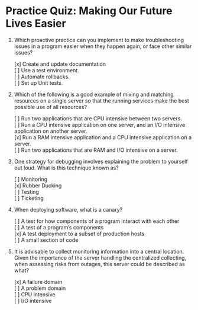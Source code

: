 # Practice Quiz: Making Our Future Lives Easier

1. Which proactive practice can you implement to make troubleshooting issues in a program easier when they happen again, or face other similar issues?

    [x] Create and update documentation<br>
    [ ] Use a test environment.<br>
    [ ] Automate rollbacks.<br>
    [ ] Set up Unit tests.

2. Which of the following is a good example of mixing and matching resources on a single server so that the running services make the best possible use of all resources?

    [ ] Run two applications that are CPU intensive between two servers.<br>
    [ ] Run a CPU intensive application on one server, and an I/O intensive application on another server.<br>
    [x] Run a RAM intensive application and a CPU intensive application on a server.<br>
    [ ] Run two applications that are RAM and I/O intensive on a server.

3. One strategy for debugging involves explaining the problem to yourself out loud. What is this technique known as?

    [ ] Monitoring<br>
    [x] Rubber Ducking<br>
    [ ] Testing<br>
    [ ] Ticketing

4. When deploying software, what is a canary? 

    [ ] A test for how components of a program interact with each other<br>
    [ ] A test of a program’s components<br>
    [x] A test deployment to a subset of production hosts<br>
    [ ] A small section of code

5. It is advisable to collect monitoring information into a central location. Given the importance of the server handling the centralized collecting, when assessing risks from outages, this server could be described as what?

    [x] A failure domain<br>
    [ ] A problem domain<br>
    [ ] CPU intensive<br>
    [ ] I/O intensive